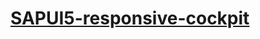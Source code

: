 # <a href="https://muddassir297.github.io/SAPUI5-responsive-cockpit/">SAPUI5-responsive-cockpit</a>
